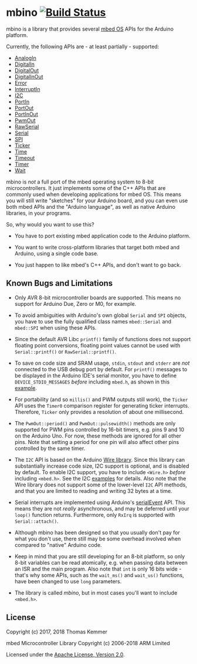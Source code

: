 # mbino [![Build Status](https://travis-ci.org/tkem/mbino.svg?branch=master)](https://travis-ci.org/tkem/mbino/)

mbino is a library that provides several [mbed
OS](https://docs.mbed.com/docs/mbed-os-handbook/en/latest/) APIs for
the Arduino platform.

Currently, the following APIs are - at least partially - supported:

- [AnalogIn](https://docs.mbed.com/docs/mbed-os-api-reference/en/latest/APIs/io/AnalogIn/)
- [DigitalIn](https://docs.mbed.com/docs/mbed-os-api-reference/en/latest/APIs/io/DigitalIn/)
- [DigitalOut](https://docs.mbed.com/docs/mbed-os-api-reference/en/latest/APIs/io/DigitalOut/)
- [DigitalInOut](https://docs.mbed.com/docs/mbed-os-api-reference/en/latest/APIs/io/DigitalInOut/)
- [Error](https://os.mbed.com/docs/latest/reference/error.html)
- [InterruptIn](https://docs.mbed.com/docs/mbed-os-api-reference/en/latest/APIs/io/InterruptIn/)
- [I2C](https://docs.mbed.com/docs/mbed-os-api-reference/en/latest/APIs/interfaces/digital/I2C/)
- [PortIn](https://docs.mbed.com/docs/mbed-os-api-reference/en/latest/APIs/io/PortIn/)
- [PortOut](https://docs.mbed.com/docs/mbed-os-api-reference/en/latest/APIs/io/PortOut/)
- [PortInOut](https://docs.mbed.com/docs/mbed-os-api-reference/en/latest/APIs/io/PortInOut/)
- [PwmOut](https://docs.mbed.com/docs/mbed-os-api-reference/en/latest/APIs/io/PwmOut/)
- [RawSerial](https://docs.mbed.com/docs/mbed-os-api/en/mbed-os-5.5/api/classmbed_1_1RawSerial.html)
- [Serial](https://docs.mbed.com/docs/mbed-os-api-reference/en/latest/APIs/interfaces/digital/Serial/)
- [SPI](https://docs.mbed.com/docs/mbed-os-api-reference/en/latest/APIs/interfaces/digital/SPI/)
- [Ticker](https://docs.mbed.com/docs/mbed-os-api-reference/en/latest/APIs/tasks/Ticker/)
- [Time](https://docs.mbed.com/docs/mbed-os-api-reference/en/latest/APIs/tasks/Time/)
- [Timeout](https://docs.mbed.com/docs/mbed-os-api-reference/en/latest/APIs/tasks/TimeOut/)
- [Timer](https://docs.mbed.com/docs/mbed-os-api-reference/en/latest/APIs/tasks/Timer/)
- [Wait](https://docs.mbed.com/docs/mbed-os-api-reference/en/latest/APIs/tasks/wait/)

mbino is *not* a full port of the mbed operating system to 8-bit
microcontrollers.  It just implements some of the C++ APIs that are
commonly used when developing applications for mbed OS.  This means
you will still write "sketches" for your Arduino board, and you can
even use both mbed APIs and the "Arduino language", as well as native
Arduino libraries, in your programs.

So, why would you want to use this?

- You have to port existing mbed application code to the Arduino
  platform.

- You want to write cross-platform libraries that target both mbed and
  Arduino, using a single code base.

- You just happen to like mbed's C++ APIs, and don't want to go back.


## Known Bugs and Limitations

- Only AVR 8-bit microcontroller boards are supported.  This means no
  support for Arduino Due, Zero or M0, for example.

- To avoid ambiguities with Arduino's own global `Serial` and `SPI`
  objects, you have to use the fully qualified class names
  `mbed::Serial` and `mbed::SPI` when using these APIs.

- Since the default AVR Libc `printf()` family of functions does not
  support floating point conversions, floating point values cannot be
  used with `Serial::printf()` or `RawSerial::printf()`.

- To save on code size and SRAM usage, `stdin`, `stdout` and `stderr`
  are *not* connected to the USB debug port by default.  For
  `printf()` messages to be displayed in the Arduino IDE's serial
  monitor, you have to define `DEVICE_STDIO_MESSAGES` *before*
  including `mbed.h`, as shown in this
  [example](examples/mbino-example-serial-stdio).

- For portability (and so `millis()` and PWM outputs still work), the
  `Ticker` API uses the `Timer0` comparison register for generating
  ticker interrupts.  Therefore, `Ticker` only provides a resolution
  of about one millisecond.

- The `PwmOut::period()` and `PwmOut::pulsewidth()` methods are only
  supported for PWM pins controlled by 16-bit timers, e.g. pins 9 and
  10 on the Arduino Uno.  For now, these methods are ignored for all
  other pins.  Note that setting a period for one pin will also affect
  other pins controlled by the same timer.

- The `I2C` API is based on the Arduino [Wire
  library](https://www.arduino.cc/en/Reference/Wire).  Since this
  library can substantially increase code size, I2C support is
  optional, and is disabled by default.  To enable I2C support, you
  have to include `<Wire.h>` *before* including `<mbed.h>`.  See the
  I2C [examples](examples/) for details.  Also note that the Wire
  library does not support some of the lower-level `I2C` API methods,
  and that you are limited to reading and writing 32 bytes at a time.

- Serial interrupts are implemented using Arduino's
  [serialEvent](https://www.arduino.cc/en/Reference/SerialEvent) API.
  This means they are not *really* asynchronous, and may be deferred
  until your `loop()` function returns.  Furthermore, only `RxIrq` is
  supported with `Serial::attach()`.

- Although mbino has been designed so that you usually don't pay for
  what you don't use, there still may be some overhead involved when
  compared to "native" Arduino code.

- Keep in mind that you are still developing for an 8-bit platform, so
  only 8-bit variables can be read atomically, e.g. when passing data
  between an ISR and the main program.  Also note that `int` is only
  16 bits wide - that's why some APIs, such as the `wait_ms()` and
  `wait_us()` functions, have been changed to use `long` parameters.

- The library is called *mbino*, but in most cases you'll want to
  include `<mbed.h>`.


## License

Copyright (c) 2017, 2018 Thomas Kemmer

mbed Microcontroller Library Copyright (c) 2006-2018 ARM Limited

Licensed under the [Apache License, Version
2.0](http://www.apache.org/licenses/LICENSE-2.0).
